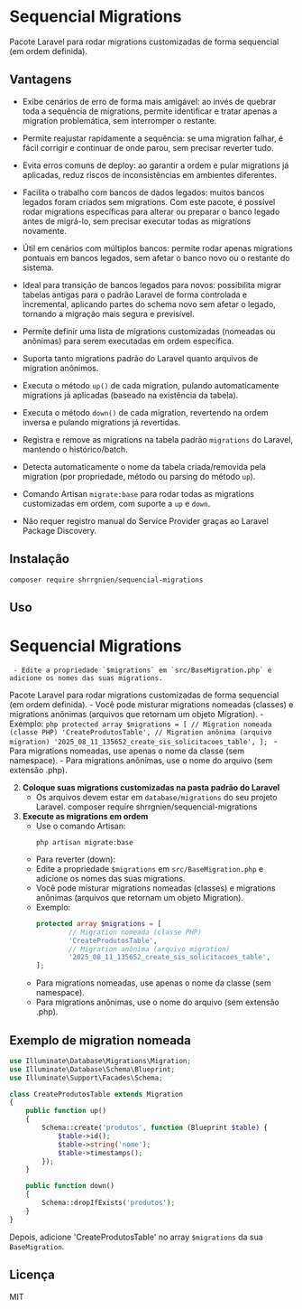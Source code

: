 # Sequencial Migrations

Pacote Laravel para rodar migrations customizadas de forma sequencial (em ordem definida).


## Vantagens

- Exibe cenários de erro de forma mais amigável: ao invés de quebrar toda a sequência de migrations, permite identificar e tratar apenas a migration problemática, sem interromper o restante.
- Permite reajustar rapidamente a sequência: se uma migration falhar, é fácil corrigir e continuar de onde parou, sem precisar reverter tudo.
- Evita erros comuns de deploy: ao garantir a ordem e pular migrations já aplicadas, reduz riscos de inconsistências em ambientes diferentes.
- Facilita o trabalho com bancos de dados legados: muitos bancos legados foram criados sem migrations. Com este pacote, é possível rodar migrations específicas para alterar ou preparar o banco legado antes de migrá-lo, sem precisar executar todas as migrations novamente.
- Útil em cenários com múltiplos bancos: permite rodar apenas migrations pontuais em bancos legados, sem afetar o banco novo ou o restante do sistema.
- Ideal para transição de bancos legados para novos: possibilita migrar tabelas antigas para o padrão Laravel de forma controlada e incremental, aplicando partes do schema novo sem afetar o legado, tornando a migração mais segura e previsível.

- Permite definir uma lista de migrations customizadas (nomeadas ou anônimas) para serem executadas em ordem específica.
- Suporta tanto migrations padrão do Laravel quanto arquivos de migration anônimos.
- Executa o método `up()` de cada migration, pulando automaticamente migrations já aplicadas (baseado na existência da tabela).
- Executa o método `down()` de cada migration, revertendo na ordem inversa e pulando migrations já revertidas.
- Registra e remove as migrations na tabela padrão `migrations` do Laravel, mantendo o histórico/batch.
- Detecta automaticamente o nome da tabela criada/removida pela migration (por propriedade, método ou parsing do método `up`).
- Comando Artisan `migrate:base` para rodar todas as migrations customizadas em ordem, com suporte a `up` e `down`.
- Não requer registro manual do Service Provider graças ao Laravel Package Discovery.

## Instalação

```shell
composer require shrrgnien/sequencial-migrations
```

## Uso


# Sequencial Migrations
	 - Edite a propriedade `$migrations` em `src/BaseMigration.php` e adicione os nomes das suas migrations.
Pacote Laravel para rodar migrations customizadas de forma sequencial (em ordem definida).
	 - Você pode misturar migrations nomeadas (classes) e migrations anônimas (arquivos que retornam um objeto Migration).
	 - Exemplo:
		 ```php
		 protected array $migrations = [
				 // Migration nomeada (classe PHP)
				 'CreateProdutosTable',
				 // Migration anônima (arquivo migration)
				 '2025_08_11_135652_create_sis_solicitacoes_table',
		 ];
		 ```
	 - Para migrations nomeadas, use apenas o nome da classe (sem namespace).
	 - Para migrations anônimas, use o nome do arquivo (sem extensão .php).

2. **Coloque suas migrations customizadas na pasta padrão do Laravel**
	 - Os arquivos devem estar em `database/migrations` do seu projeto Laravel.
composer require shrrgnien/sequencial-migrations
3. **Execute as migrations em ordem**
	 - Use o comando Artisan:
		 ```shell
		 php artisan migrate:base
		 ```
	 - Para reverter (down):
	 - Edite a propriedade `$migrations` em `src/BaseMigration.php` e adicione os nomes das suas migrations.
	 - Você pode misturar migrations nomeadas (classes) e migrations anônimas (arquivos que retornam um objeto Migration).
	 - Exemplo:
		 ```php
		 protected array $migrations = [
				 // Migration nomeada (classe PHP)
				 'CreateProdutosTable',
				 // Migration anônima (arquivo migration)
				 '2025_08_11_135652_create_sis_solicitacoes_table',
		 ];
		 ```
	 - Para migrations nomeadas, use apenas o nome da classe (sem namespace).
	 - Para migrations anônimas, use o nome do arquivo (sem extensão .php).
## Exemplo de migration nomeada

```php
use Illuminate\Database\Migrations\Migration;
use Illuminate\Database\Schema\Blueprint;
use Illuminate\Support\Facades\Schema;

class CreateProdutosTable extends Migration
{
	public function up()
	{
		Schema::create('produtos', function (Blueprint $table) {
			$table->id();
			$table->string('nome');
			$table->timestamps();
		});
	}

	public function down()
	{
		Schema::dropIfExists('produtos');
	}
}
```

Depois, adicione 'CreateProdutosTable' no array `$migrations` da sua `BaseMigration`.

## Licença

MIT
